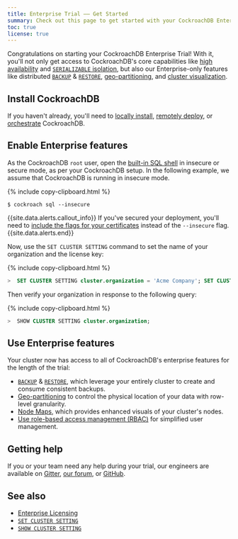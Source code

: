 ```yaml
---
title: Enterprise Trial –– Get Started
summary: Check out this page to get started with your CockroachDB Enterprise Trial
toc: true
license: true
---
```


Congratulations on starting your CockroachDB Enterprise Trial! With it, you'll not only get access to CockroachDB's core capabilities like [high availability](high-availability.html) and [`SERIALIZABLE` isolation](frequently-asked-questions.html#how-is-cockroachdb-strongly-consistent), but also our Enterprise-only features like distributed [`BACKUP`](backup.html) &amp; [`RESTORE`](restore.html), [geo-partitioning](partitioning.html), and [cluster visualization](enable-node-map.html).

## Install CockroachDB

If you haven't already, you'll need to [locally install](install-cockroachdb.html), [remotely deploy](manual-deployment.html), or [orchestrate](orchestration.html) CockroachDB.

## Enable Enterprise features

As the CockroachDB `root` user, open the [built-in SQL shell](use-the-built-in-sql-client.html) in insecure or secure mode, as per your CockroachDB setup. In the following example, we assume that CockroachDB is running in insecure mode.

{% include copy-clipboard.html %}
~~~ shell
$ cockroach sql --insecure
~~~

{{site.data.alerts.callout_info}}
If you've secured your deployment, you'll need to [include the flags for your certificates](create-security-certificates.html) instead of the `--insecure` flag.
{{site.data.alerts.end}}

Now, use the `SET CLUSTER SETTING` command to set the name of your organization and the license key:

{% include copy-clipboard.html %}
~~~ sql
>  SET CLUSTER SETTING cluster.organization = 'Acme Company'; SET CLUSTER SETTING enterprise.license = 'xxxxxxxxxxxx';
~~~

Then verify your organization in response to the following query:

{% include copy-clipboard.html %}
~~~ sql
>  SHOW CLUSTER SETTING cluster.organization;
~~~

## Use Enterprise features

Your cluster now has access to all of CockroachDB's enterprise features for the length of the trial:

- [`BACKUP`](backup.html) & [`RESTORE`](restore.html), which leverage your entirely cluster to create and consume consistent backups.
- [Geo-partitioning](partitioning.html) to control the physical location of your data with row-level granularity.
- [Node Maps](enable-node-map.html), which provides enhanced visuals of your cluster's nodes.
- [Use role-based access management (RBAC)](create-role.html) for simplified user management.

## Getting help

If you or your team need any help during your trial, our engineers are available on [Gitter](https://gitter.im/cockroachdb/cockroach), [our forum](https://forum.cockroachlabs.com/), or [GitHub](https://github.com/cockroachdb/cockroach).</p>

## See also

- [Enterprise Licensing](enterprise-licensing.html)
- [`SET CLUSTER SETTING`](set-cluster-setting.html)
- [`SHOW CLUSTER SETTING`](show-cluster-setting.html)
